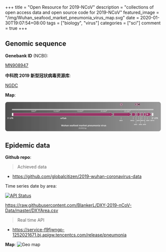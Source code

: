 +++
title = "Open Resource for 2019-NCoV"
description = "collections of open access data and open source code for 2019-NCoV"
featured_image = "/img/Wuhan_seafood_market_pneumonia_virus_map.svg"
date = 2020-01-30T19:07:54+08:00
tags = ["biology", "virus"]
categories = ["sci"]
comment = true
+++

## Genomic sequence

**Genebank ID** (NCBI):

[MN908947](https://www.ncbi.nlm.nih.gov/nuccore/MN908947)

**中科院 2019 新型冠状病毒资源库**:

[NGDC](https://bigd.big.ac.cn/ncov#progress)

**Map**:

![Genome map](/img/Wuhan_seafood_market_pneumonia_virus_map.svg)

## Epidemic data

**Github repo**:

> Achieved data

- https://github.com/globalcitizen/2019-wuhan-coronavirus-data

Time series date by area:

[![API Status](https://img.shields.io/website?url=https%3A%2F%2Flab.isaaclin.cn)](https://lab.isaaclin.cn/nCoV/)

https://raw.githubusercontent.com/BlankerL/DXY-2019-nCoV-Data/master/DXYArea.csv

> Real time API

- https://service-f9fjwngp-1252021671.bj.apigw.tencentcs.com/release/pneumonia

**Map**:
![Geo map](/img/2019-NCoV-animation.gif)
